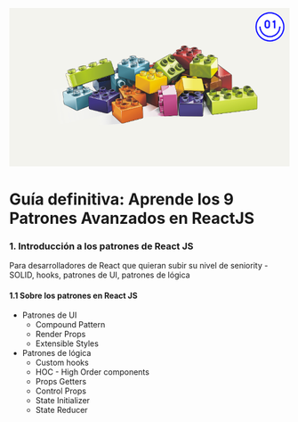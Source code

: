 <p align="center"><img src="./public/cover.png" width="600px"></p>

# Guía definitiva: Aprende los 9 Patrones Avanzados en ReactJS

### 1. Introducción a los patrones de React JS

Para desarrolladores de React que quieran subir su nivel de seniority - SOLID, hooks, patrones de UI, patrones de lógica

#### 1.1 Sobre los patrones en React JS

* Patrones de UI
    * Compound Pattern
    * Render Props
    * Extensible Styles
* Patrones de lógica
    * Custom hooks
    * HOC - High Order components
    * Props Getters
    * Control Props
    * State Initializer
    * State Reducer

